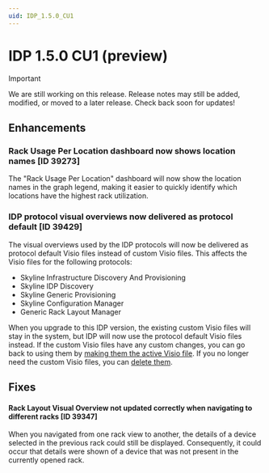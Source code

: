 ```yaml
---
uid: IDP_1.5.0_CU1
---
```


# IDP 1.5.0 CU1 (preview)

> [!IMPORTANT]
> We are still working on this release. Release notes may still be added, modified, or moved to a later release. Check back soon for updates!

## Enhancements

### Rack Usage Per Location dashboard now shows location names [ID 39273]

The "Rack Usage Per Location" dashboard will now show the location names in the graph legend, making it easier to quickly identify which locations have the highest rack utilization.

### IDP protocol visual overviews now delivered as protocol default [ID 39429]

The visual overviews used by the IDP protocols will now be delivered as protocol default Visio files instead of custom Visio files. This affects the Visio files for the following protocols:

- Skyline Infrastructure Discovery And Provisioning
- Skyline IDP Discovery
- Skyline Generic Provisioning
- Skyline Configuration Manager
- Generic Rack Layout Manager

When you upgrade to this IDP version, the existing custom Visio files will stay in the system, but IDP will now use the protocol default Visio files instead. If the custom Visio files have any custom changes, you can go back to using them by [making them the active Visio file](xref:Managing_Visio_files_linked_to_protocols#switching-between-different-visio-files). If you no longer need the custom Visio files, you can [delete them](xref:Managing_Visio_files_linked_to_protocols#removing-a-microsoft-visio-file-assigned-to-a-protocol).

## Fixes

#### Rack Layout Visual Overview not updated correctly when navigating to different racks [ID 39347]

When you navigated from one rack view to another, the details of a device selected in the previous rack could still be displayed. Consequently, it could occur that details were shown of a device that was not present in the currently opened rack.
